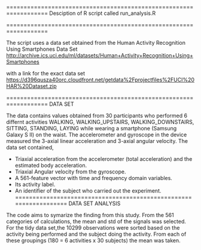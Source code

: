 ==================================================================
Desciption of R script called run_analysis.R

==================================================================

The script uses a data set obtained from the Human Activity 
Recognition Using Smartphones Data Set 
http://archive.ics.uci.edu/ml/datasets/Human+Activity+Recognition+Using+Smartphones

with a link for the exact data set
https://d396qusza40orc.cloudfront.net/getdata%2Fprojectfiles%2FUCI%20HAR%20Dataset.zip

==================================================================
DATA SET

The data contains values obtained from 30 participants who performed
6 differnt activities
WALKING,
WALKING_UPSTAIRS, 
WALKING_DOWNSTAIRS, 
SITTING, 
STANDING, 
LAYING
while wearing a smartphone (Samsung Galaxy S II) on the waist.
The accelerometer and gyroscope in the device measured the  3-axial 
linear acceleration and 3-axial angular velocity. 
The data set contained,
- Triaxial acceleration from the accelerometer (total acceleration) 
and the estimated body acceleration. 
- Triaxial Angular velocity from the gyroscope. 
- A 561-feature vector with time and frequency domain variables. 
- Its activity label. 
- An identifier of the subject who carried out the experiment.
==================================================================
DATA SET ANALYSIS

The code aims to symarize the finding from this study. From the 
561 categories of calculations, the mean and std of the signals was 
selected. For the tidy data set,the 10299 observations were sorted
based on the activity being performed and the subject doing 
the activity. From each of these groupings (180 = 6 activities 
x 30 subjects) the mean was taken. 
